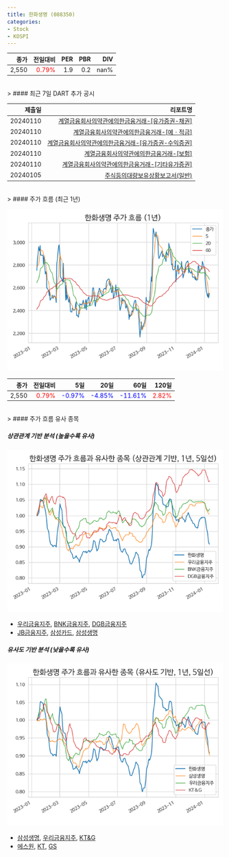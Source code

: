 ```yaml
---
title: 한화생명 (088350)
categories:
- Stock
- KOSPI
---
```


|종가|전일대비|PER|PBR|DIV|
|---:|-------:|--:|--:|--:|
|2,550|<span style="color: red">0.79%</span>|1.9|0.2|nan%|

<!-- more -->

<br>
> #### 최근 7일 DART 추가 공시

|제출일|리포트명|
|-----:|-------:|
|20240110|[계열금융회사의약관에의한금융거래-[유가증권-채권]](https://dart.fss.or.kr/dsaf001/main.do?rcpNo=20240110000564)|
|20240110|[계열금융회사의약관에의한금융거래-[예ㆍ적금]](https://dart.fss.or.kr/dsaf001/main.do?rcpNo=20240110000560)|
|20240110|[계열금융회사의약관에의한금융거래-[유가증권-수익증권]](https://dart.fss.or.kr/dsaf001/main.do?rcpNo=20240110000559)|
|20240110|[계열금융회사의약관에의한금융거래-[보험]](https://dart.fss.or.kr/dsaf001/main.do?rcpNo=20240110000558)|
|20240110|[계열금융회사의약관에의한금융거래-[기타유가증권]](https://dart.fss.or.kr/dsaf001/main.do?rcpNo=20240110000551)|
|20240105|[주식등의대량보유상황보고서(일반)](https://dart.fss.or.kr/dsaf001/main.do?rcpNo=20240104000415)|

<br>
> #### 주가 흐름 (최근 1년)

![088350](/assets/images/stock/088350.png)

|종가|전일대비|5일|20일|60일|120일|
|---:|-------:|--:|---:|---:|----:|
|2,550|<span style="color: red">0.79%</span>|<span style="color: blue">-0.97%</span>|<span style="color: blue">-4.85%</span>|<span style="color: blue">-11.61%</span>|<span style="color: red">2.82%</span>|

<br>
> #### 주가 흐름 유사 종목

##### 상관관계 기반 분석 (높을수록 유사)
![088350](/assets/images/stock/088350_corr.png)
- [우리금융지주](/316140/), [BNK금융지주](/138930/), [DGB금융지주](/139130/)
- [JB금융지주](/175330/), [삼성카드](/029780/), [삼성생명](/032830/)

##### 유사도 기반 분석 (낮을수록 유사)
![088350](/assets/images/stock/088350_sim.png)
- [삼성생명](/032830/), [우리금융지주](/316140/), [KT&G](/033780/)
- [에스원](/012750/), [KT](/030200/), [GS](/078930/)